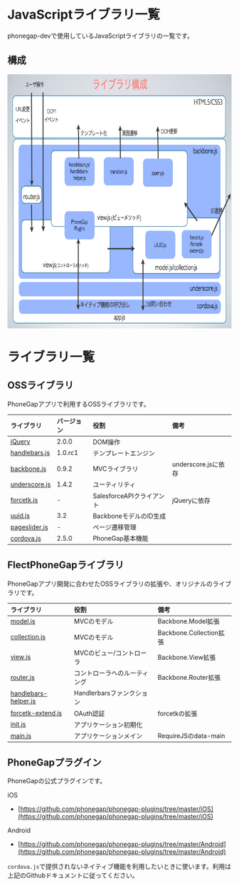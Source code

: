 # JavaScriptライブラリ一覧

phonegap-devで使用しているJavaScriptライブラリの一覧です。

## 構成

<img src="https://github.com/FLECT-DEV-TEAM/phonegap-dev/blob/master/document/libraries.img01.png?raw=true" width="768" height="570">

# ライブラリ一覧

## OSSライブラリ

PhoneGapアプリで利用するOSSライブラリです。

|ライブラリ|バージョン|役割|備考|
|:----|:------|:------|:------|
|[jQuery](http://jquery.com/)|2.0.0|DOM操作||
|[handlebars.js](https://github.com/FLECT-DEV-TEAM/phonegap-dev/blob/master/document/oss/handlebars.js.md)|1.0.rc1|テンプレートエンジン||
|[backbone.js](https://github.com/FLECT-DEV-TEAM/phonegap-dev/blob/master/document/oss/backbone.js.md)|0.9.2|MVCライブラリ|underscore.jsに依存|
|[underscore.js](http://underscorejs.org/)|1.4.2|ユーティリティ||
|[forcetk.js](https://github.com/FLECT-DEV-TEAM/phonegap-dev/blob/master/document/oss/forcetk.js.md)|-|SalesforceAPIクライアント|jQueryに依存|
|[uuid.js](https://github.com/FLECT-DEV-TEAM/phonegap-dev/blob/master/document/oss/uuid.js.md)|3.2|BackboneモデルのID生成||
|[pageslider.js](https://github.com/ccoenraets/PageSlider)|-|ページ遷移管理||
|[cordova.js](http://phonegap.com/)|2.5.0|PhoneGap基本機能||

## FlectPhoneGapライブラリ

PhoneGapアプリ開発に合わせたOSSライブラリの拡張や、オリジナルのライブラリです。

|ライブラリ|役割|備考|
|:----|:------|:------|
|[model.js](https://github.com/FLECT-DEV-TEAM/phonegap-dev/blob/master/document/model.js.md)|MVCのモデル|Backbone.Model拡張|
|[collection.js](https://github.com/FLECT-DEV-TEAM/phonegap-dev/blob/master/document/collection.js.md)|MVCのモデル|Backbone.Collection拡張|
|[view.js](https://github.com/FLECT-DEV-TEAM/phonegap-dev/blob/master/document/view.js.md)|MVCのビュー/コントローラ|Backbone.View拡張|
|[router.js](https://github.com/FLECT-DEV-TEAM/phonegap-dev/blob/master/document/router.js.md)|コントローラへのルーティング|Backbone.Router拡張|
|[handlebars-helper.js](https://github.com/FLECT-DEV-TEAM/phonegap-dev/blob/master/document/handlebars-helper.js.md)|Handlerbarsファンクション||
|[forcetk-extend.js](https://github.com/FLECT-DEV-TEAM/phonegap-dev/blob/master/document/forcetk-extend.js.md)|OAuth認証|forcetkの拡張|
|[init.js](https://github.com/FLECT-DEV-TEAM/phonegap-dev/blob/master/document/init.js.md)|アプリケーション初期化||
|[main.js](https://github.com/FLECT-DEV-TEAM/phonegap-dev/blob/master/document/main.js.md)|アプリケーションメイン|RequireJSのdata-main|

## PhoneGapプラグイン

PhoneGapの公式プラグインです。

iOS

- [https://github.com/phonegap/phonegap-plugins/tree/master/iOS](https://github.com/phonegap/phonegap-plugins/tree/master/iOS)

Android

- [https://github.com/phonegap/phonegap-plugins/tree/master/Android](https://github.com/phonegap/phonegap-plugins/tree/master/Android)

`cordova.js`で提供されないネイティブ機能を利用したいときに使います。利用は上記のGithubドキュメントに従ってください。

